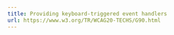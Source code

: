 ```yaml
---
title: Providing keyboard-triggered event handlers
url: https://www.w3.org/TR/WCAG20-TECHS/G90.html
---
```

